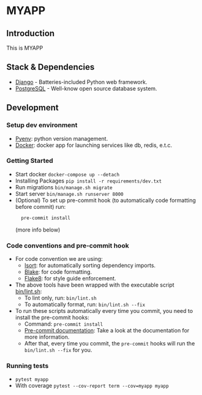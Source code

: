 # MYAPP

## Introduction

This is MYAPP

## Stack & Dependencies

- [Django](https://www.djangoproject.com/) - Batteries-included Python web framework.
- [PostgreSQL](https://www.postgresql.org/) - Well-know open source database system.

## Development

### Setup dev environment
- [Pyenv](https://github.com/pyenv/pyenv): python version management.
- [Docker](https://www.docker.com/products/docker-desktop/): docker app for launching services like db, redis, e.t.c.

### Getting Started
- Start docker `docker-compose up --detach`
- Installing Packages `pip install -r requirements/dev.txt`
- Run migrations `bin/manage.sh migrate`
- Start server `bin/manage.sh runserver 8000`
- (Optional) To set up pre-commit hook (to automatically code formatting before commit) run:
  ```bash
    pre-commit install
  ```
  (more info below)


### Code conventions and pre-commit hook
- For code convention we are using:
  - [Isort](https://pycqa.github.io/isort/): for automatically sorting dependency imports.
  - [Blake](https://black.readthedocs.io/en/stable): for code formatting.
  - [Flake8](https://flake8.pycqa.org/en/latest/): for style guide enforcement.
- The above tools have been wrapped with the executable script [bin/lint.sh](bin/lint.sh):
  - To lint only, run: `bin/lint.sh`
  - To automatically format, run: `bin/lint.sh --fix`
- To run these scripts automatically every time you commit, you need to install the pre-commit hooks:
  - Command: `pre-commit install`
  - [Pre-commit documentation](https://pre-commit.com/): Take a look at the documentation for more information.
  - After that, every time you commit, the `pre-commit` hooks will run the `bin/lint.sh --fix` for you.
### Running tests

- `pytest myapp`
- With coverage `pytest --cov-report term --cov=myapp myapp`
